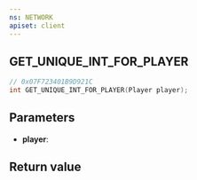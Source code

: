```yaml
---
ns: NETWORK
apiset: client
---
```

## GET_UNIQUE_INT_FOR_PLAYER

```c
// 0x07F723401B9D921C
int GET_UNIQUE_INT_FOR_PLAYER(Player player);
```


## Parameters
* **player**:

## Return value